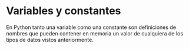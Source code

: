 # Variables y constantes

En Python tanto una variable como una constante son definiciones de nombres que pueden contener en memoria un valor de cualquiera de los tipos de datos vistos anteriormente.